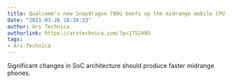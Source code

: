 ```yaml
---
title: Qualcomm’s new Snapdragon 780G beefs up the midrange mobile CPU space
date: "2021-03-26 18:38:33"
author: Ars Technica
authorlink: https://arstechnica.com/?p=1752495
tags:
- Ars-Technica
---
```

Significant changes in SoC architecture should produce faster midrange phones.
